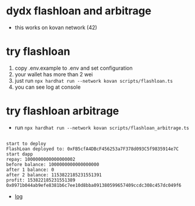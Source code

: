 # dydx flashloan and arbitrage

- this works on kovan network (42)

# try flashloan

1. copy .env.example to .env and set configuration
1. your wallet has more than 2 wei
1. just run `npx hardhat run --network kovan scripts/flashloan.ts`
1. you can see log at console

# try flashloan arbitrage

- run `npx hardhat run --network kovan scripts/flashloan_arbitrage.ts`

```

start to deploy
FlashLoan deployed to: 0xFB5cfA4DBcF456253a7F378d093C5f9835914e7C
start dapp
repay: 1000000000000000002
before balance: 1000000000000000000
after 1 balance: 0
after 2 balance: 1153822185231551391
profit: 153822185231551389
0x0971b044ab9efe8381b6c7ee10d8bba091380599657409ccdc308c457dc049f6

```

- [log](https://kovan.etherscan.io/tx/0x0971b044ab9efe8381b6c7ee10d8bba091380599657409ccdc308c457dc049f6)
